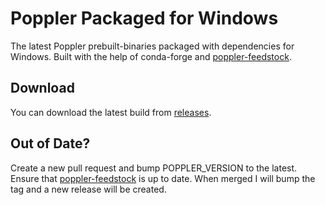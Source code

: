# Poppler Packaged for Windows

The latest Poppler prebuilt-binaries packaged with dependencies for Windows. Built with the help of conda-forge and [poppler-feedstock](https://github.com/conda-forge/poppler-feedstock).

## Download

You can download the latest build from [releases](https://github.com/oschwartz10612/poppler-windows/releases/latest).

## Out of Date?

Create a new pull request and bump POPPLER_VERSION to the latest. Ensure that [poppler-feedstock](https://github.com/conda-forge/poppler-feedstock) is up to date. When merged I will bump the tag and a new release will be created.
